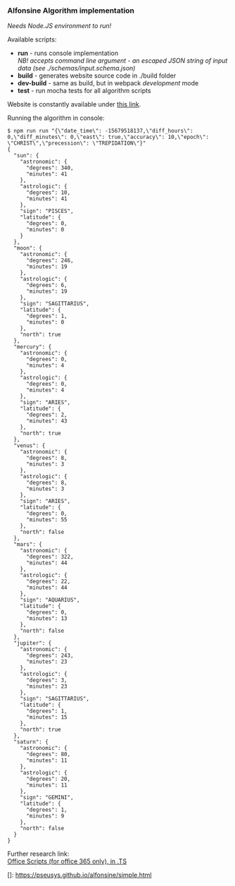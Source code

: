 ### Alfonsine Algorithm implementation
_Needs Node.JS environment to run!_

Available scripts:
 * **run** - runs console implementation  
   _NB! accepts command line argument - an escaped JSON string of input data (see ./schemas/input.schema.json)_
 * **build** - generates website source code in ./build folder
 * **dev-build** - same as build, but in webpack _development_ mode
 * **test** - run mocha tests for all algorithm scripts

Website is constantly available under [this link](https://pseusys.github.io/alfonsine/simple.html).

Running the algorithm in console:
```shell
$ npm run run "{\"date_time\": -15679518137,\"diff_hours\": 0,\"diff_minutes\": 0,\"east\": true,\"accuracy\": 10,\"epoch\": \"CHRIST\",\"precession\": \"TREPIDATION\"}"
{
  "sun": {
    "astronomic": {
      "degrees": 340,
      "minutes": 41
    },
    "astrologic": {
      "degrees": 10,
      "minutes": 41
    },
    "sign": "PISCES",
    "latitude": {
      "degrees": 0,
      "minutes": 0
    }
  },
  "moon": {
    "astronomic": {
      "degrees": 246,
      "minutes": 19
    },
    "astrologic": {
      "degrees": 6,
      "minutes": 19
    },
    "sign": "SAGITTARIUS",
    "latitude": {
      "degrees": 1,
      "minutes": 0
    },
    "north": true
  },
  "mercury": {
    "astronomic": {
      "degrees": 0,
      "minutes": 4
    },
    "astrologic": {
      "degrees": 0,
      "minutes": 4
    },
    "sign": "ARIES",
    "latitude": {
      "degrees": 2,
      "minutes": 43
    },
    "north": true
  },
  "venus": {
    "astronomic": {
      "degrees": 8,
      "minutes": 3
    },
    "astrologic": {
      "degrees": 8,
      "minutes": 3
    },
    "sign": "ARIES",
    "latitude": {
      "degrees": 0,
      "minutes": 55
    },
    "north": false
  },
  "mars": {
    "astronomic": {
      "degrees": 322,
      "minutes": 44
    },
    "astrologic": {
      "degrees": 22,
      "minutes": 44
    },
    "sign": "AQUARIUS",
    "latitude": {
      "degrees": 0,
      "minutes": 13
    },
    "north": false
  },
  "jupiter": {
    "astronomic": {
      "degrees": 243,
      "minutes": 23
    },
    "astrologic": {
      "degrees": 3,
      "minutes": 23
    },
    "sign": "SAGITTARIUS",
    "latitude": {
      "degrees": 1,
      "minutes": 15
    },
    "north": true
  },
  "saturn": {
    "astronomic": {
      "degrees": 80,
      "minutes": 11
    },
    "astrologic": {
      "degrees": 20,
      "minutes": 11
    },
    "sign": "GEMINI",
    "latitude": {
      "degrees": 1,
      "minutes": 9
    },
    "north": false
  }
}
```

Further research link:  
[Office Scripts (for office 365 only), in .TS](https://github.com/OfficeDev/office-scripts-docs/blob/master/docs/tutorials/excel-power-automate-trigger.md)

[]: https://pseusys.github.io/alfonsine/simple.html
